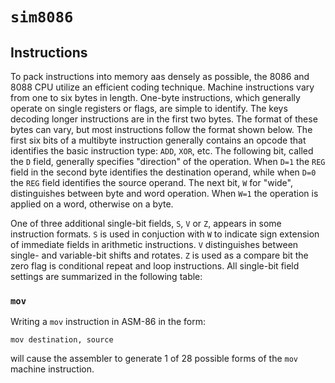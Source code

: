 # `sim8086` 

## Instructions

To pack instructions into memory aas densely as possible, the 8086 and 8088 CPU utilize an efficient coding technique.
Machine instructions vary from one to six bytes in length.
One-byte instructions, which generally operate on single registers or flags, are simple to identify.
The keys decoding longer instructions are in the first two bytes. 
The format of these bytes can vary, but most instructions follow the format shown below.
The first six bits of a multibyte instruction generally contains an opcode that identifies the basic instruction type: `ADD`, `XOR`, etc.
The following bit, called the `D` field, generally specifies "direction" of the operation.
When `D=1` the `REG` field in the second byte identifies the destination operand, while when `D=0` the `REG` field identifies the source operand.
The next bit, `W` for "wide", distinguishes between byte and word operation.
When `W=1` the operation is applied on a word, otherwise on a byte.

One of three additional single-bit fields, `S`, `V` or `Z`, appears in some instruction formats.
`S` is used in conjuction with `W` to indicate sign extension of immediate fields in arithmetic instructions.
`V` distinguishes between single- and variable-bit shifts and rotates.
`Z` is used as a compare bit the zero flag is conditional repeat and loop instructions.
All single-bit field settings are summarized in the following table:



### `mov`


Writing a `mov` instruction in ASM-86 in the form:

```
mov destination, source
```

will cause the assembler to generate 1 of 28 possible forms of the `mov` machine instruction.


